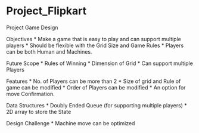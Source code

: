 # Project_Flipkart
Project Game Design

Objectives 
	* Make a game that is easy to play and can support multiple players
	* Should be flexible with the Grid Size and Game Rules
	* Players can be both Human and Machines.

Future Scope
	* Rules of Winning
	* Dimension of Grid
	* Can support multiple Players 

Features
	* No. of Players can be more than 2
	* Size of grid and Rule of game can be modified
	* Order of Players can be modified
	* An option for move Confirmation.

Data Structures
	* Doubly Ended Queue (for supporting multiple players)
	* 2D array to store the State


Design Challenge
	* Machine move can be optimized